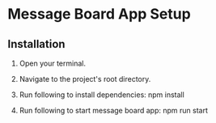 # Message Board App Setup

## Installation

1. Open your terminal.

2. Navigate to the project's root directory.

3. Run following to install dependencies:
     npm install
   
4. Run following to start message board app:
     npm run start
